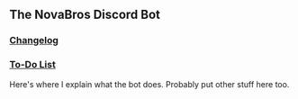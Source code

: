 ## The NovaBros Discord Bot

### [Changelog](https://novabros.github.io/NovaBot/version)
### [To-Do List](https://novabros.github.io/NovaBot/todo)

Here's where I explain what the bot does.
Probably put other stuff here too.
